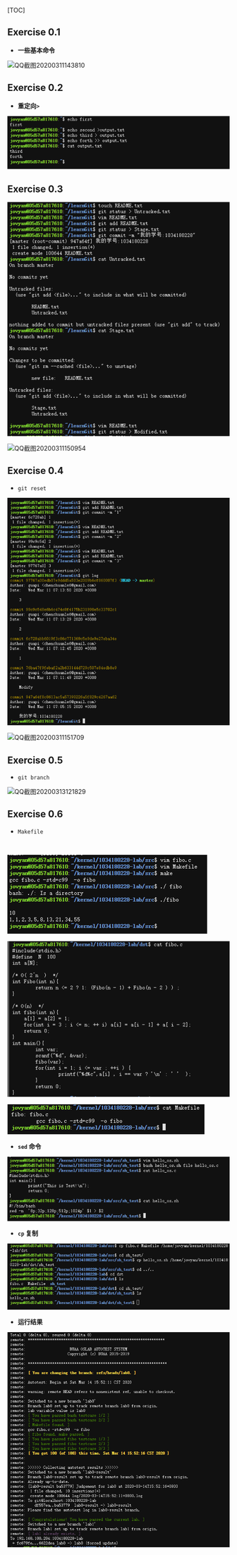 [TOC]



## Exercise 0.1

- **一些基本命令**

![QQ截图20200311143810](E:\大二\操作系统\lab0\image\QQ截图20200311143810.png)





## Exercise 0.2

- **重定向`>`**

![QQ截图20200311144117](image\QQ截图20200311144117.png)







## Exercise 0.3

![QQ截图20200311150914](image\QQ截图20200311150914.png)

![QQ截图20200311150954](E:\大二\操作系统\lab0\image\QQ截图20200311150954.png)







## Exercise 0.4

- `git reset`

![QQ截图20200311151436](image\QQ截图20200311151436.png)

![QQ截图20200311151709](E:\大二\操作系统\lab0\image\QQ截图20200311151709.png)







## Exercise 0.5

- `git branch`

![QQ截图20200313121829](E:\大二\操作系统\lab0\image\QQ截图20200313121829.png)





## Exercise 0.6

- `Makefile`

​	

![Exercise0.6](image\Exercise0.6.png)



![E-fibo](image\E-fibo.png)

![E-Makefile](image\E-Makefile.png)

- **`sed` 命令**

![EE](image\EE.png)



- **`cp` 复制**

![Last](image\Last.png)



- **运行结果**

![result](image\result.png)